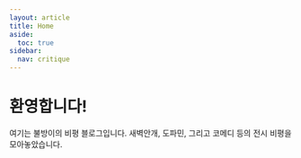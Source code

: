```yaml
---
layout: article
title: Home
aside:
  toc: true
sidebar:
  nav: critique
---
```


# 환영합니다!

여기는 불방이의 비평 블로그입니다.
새벽안개, 도파민, 그리고 코메디 등의 전시 비평을 모아놓았습니다.